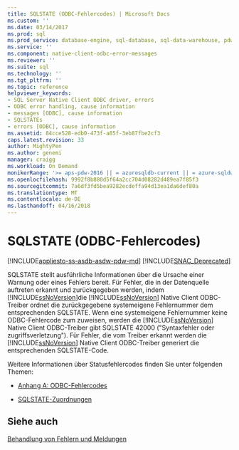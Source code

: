 ```yaml
---
title: SQLSTATE (ODBC-Fehlercodes) | Microsoft Docs
ms.custom: ''
ms.date: 03/14/2017
ms.prod: sql
ms.prod_service: database-engine, sql-database, sql-data-warehouse, pdw
ms.service: ''
ms.component: native-client-odbc-error-messages
ms.reviewer: ''
ms.suite: sql
ms.technology: ''
ms.tgt_pltfrm: ''
ms.topic: reference
helpviewer_keywords:
- SQL Server Native Client ODBC driver, errors
- ODBC error handling, cause information
- messages [ODBC], cause information
- SQLSTATEs
- errors [ODBC], cause information
ms.assetid: 84cce528-edb0-473f-a85f-3eb87fbe2cf3
caps.latest.revision: 33
author: MightyPen
ms.author: genemi
manager: craigg
ms.workload: On Demand
monikerRange: '>= aps-pdw-2016 || = azuresqldb-current || = azure-sqldw-latest || >= sql-server-2016 || = sqlallproducts-allversions'
ms.openlocfilehash: 9992f8b880d5f64a2cc704d08282d489ea7f85f3
ms.sourcegitcommit: 7a6df3fd5bea9282ecdeffa94d13ea1da6def80a
ms.translationtype: MT
ms.contentlocale: de-DE
ms.lasthandoff: 04/16/2018
---
```

# <a name="sqlstate-odbc-error-codes"></a>SQLSTATE (ODBC-Fehlercodes)
[!INCLUDE[appliesto-ss-asdb-asdw-pdw-md](../../includes/appliesto-ss-asdb-asdw-pdw-md.md)]
[!INCLUDE[SNAC_Deprecated](../../includes/snac-deprecated.md)]

  SQLSTATE stellt ausführliche Informationen über die Ursache einer Warnung oder eines Fehlers bereit. Für Fehler, die in der Datenquelle auftreten erkannt und zurückgegeben werden, indem [!INCLUDE[ssNoVersion](../../includes/ssnoversion-md.md)]die [!INCLUDE[ssNoVersion](../../includes/ssnoversion-md.md)] Native Client ODBC-Treiber ordnet die zurückgegebene systemeigene Fehlernummer dem entsprechenden SQLSTATE. Wenn eine systemeigene Fehlernummer keine ODBC-Fehlercode zum zuweisen, werden die [!INCLUDE[ssNoVersion](../../includes/ssnoversion-md.md)] Native Client ODBC-Treiber gibt SQLSTATE 42000 ("Syntaxfehler oder zugriffsverletzung"). Für Fehler, die vom Treiber erkannt werden die [!INCLUDE[ssNoVersion](../../includes/ssnoversion-md.md)] Native Client ODBC-Treiber generiert die entsprechenden SQLSTATE-Code.  
  
 Weitere Informationen über Statusfehlercodes finden Sie unter folgenden Themen:  
  
-   [Anhang A: ODBC-Fehlercodes](http://go.microsoft.com/fwlink/?LinkId=89356)  
  
-   [SQLSTATE-Zuordnungen](http://go.microsoft.com/fwlink/?LinkId=89355)  
  
## <a name="see-also"></a>Siehe auch  
 [Behandlung von Fehlern und Meldungen](../../relational-databases/native-client-odbc-error-messages/handling-errors-and-messages.md)  
  
  
